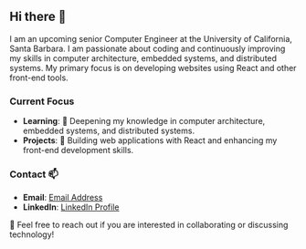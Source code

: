## Hi there 👋

I am an upcoming senior Computer Engineer at the University of California, Santa Barbara. I am passionate about coding and continuously improving my skills in computer architecture, embedded systems, and distributed systems. My primary focus is on developing websites using React and other front-end tools.

### Current Focus
- **Learning**: 🌱 Deepening my knowledge in computer architecture, embedded systems, and distributed systems.
- **Projects**: 🔭 Building web applications with React and enhancing my front-end development skills.

### Contact 📫
- **Email**: [Email Address](pmanopchantaroj@ucsb.edu)
- **LinkedIn**: [LinkedIn Profile](https://www.linkedin.com/in/pitchaya-manopchantaroj)

👯 Feel free to reach out if you are interested in collaborating or discussing technology!

